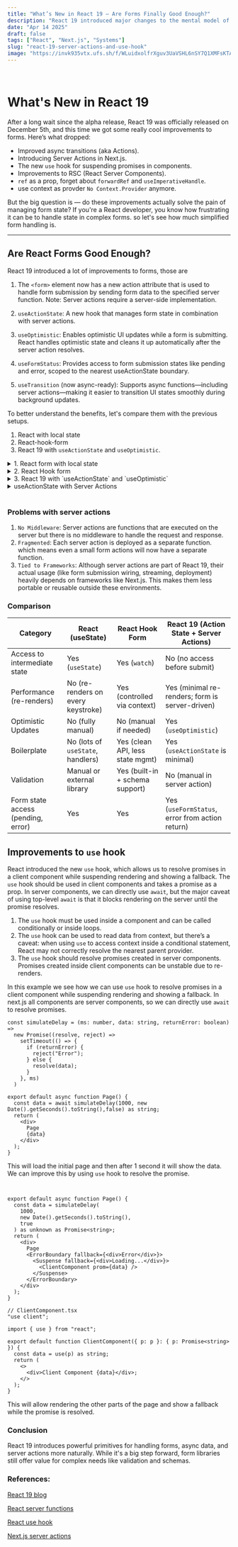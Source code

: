 ```yaml
---
title: "What’s New in React 19 — Are Forms Finally Good Enough?"
description: "React 19 introduced major changes to the mental model of components and data fetching. From server actions to the new `use` hook, Let’s break it all down."
date: "Apr 14 2025"
draft: false
tags: ["React", "Next.js", "Systems"]
slug: "react-19-server-actions-and-use-hook"
image: "https://invk935vtx.ufs.sh/f/WLuidxolfrXguv3UaVSHL6nSY7Q1XMFsKTAV2j8y5Jc4vWwO"
---
```


<br>

# What's New in React 19

After a long wait since the alpha release, React 19 was officially released on December 5th, and this time we got some really cool improvements to forms. Here’s what dropped:

- Improved async transitions (aka Actions).
- Introducing Server Actions in Next.js.
- The new `use` hook for suspending promises in components.
- Improvements to RSC (React Server Components).
- `ref` as a prop, forget about `forwardRef` and `useImperativeHandle`.
- use context as provder `No Context.Provider` anymore.

But the big question is — do these improvements actually solve the pain of managing form state? If you're a React developer, you know how frustrating it can be to handle state in complex forms. so let's see how much simplified form handling is.

---

## Are React Forms Good Enough?

React 19 introduced a lot of improvements to forms, those are

1. The `<form>` element now has a new action attribute that is used to handle form submission by sending form data to the specified server function. Note: Server actions require a server-side implementation.

2. `useActionState`: A new hook that manages form state in combination with server actions.

3. `useOptimistic`: Enables optimistic UI updates while a form is submitting. React handles optimistic state and cleans it up automatically after the server action resolves.

4. `useFormStatus`: Provides access to form submission states like pending and error, scoped to the nearest useActionState boundary.

5. `useTransition` (now async-ready): Supports async functions—including server actions—making it easier to transition UI states smoothly during background updates.

To better understand the benefits, let's compare them with the previous setups.

1. React with local state
2. React-hook-form
3. React 19 with `useActionState` and `useOptimistic`.

<details>
<summary>1. React form with local state</summary>

```tsx
import { useState } from "react";
import { Input } from "@/components/ui/input";
import { Button } from "@/components/ui/button";

type FormState = {
    title: string;
    content: string;
    error?: string;
};

export default function NormalForm() {
    const [formData, setFormData] = useState<FormState>({
        title: "",
        content: "",
    });

    const [optimistic, setOptimistic] = useState<FormState>({
        title: "",
        content: "",
    });

    const [isSubmitting, setIsSubmitting] = useState(false);

    async function handleSubmit(e: React.FormEvent<HTMLFormElement>) {
        e.preventDefault();
        setIsSubmitting(true);
        setOptimistic({ ...formData });
        setFormData((prev) => ({ ...prev, error: undefined }));
        try {
            await createPostAction(formData);
        } catch {
            setFormData((prev) => ({
                ...prev,
                error: "Failed to create post",
            }));
        } finally {
            setIsSubmitting(false);
        }
    }

    return (
        <div className="max-w-md mx-auto p-4 space-y-4">
            {formData.error && <p className="text-red-500 font-semibold">{formData.error}</p>}

            <form onSubmit={handleSubmit} className="space-y-4">
                <Input
                    name="title"
                    value={formData.title}
                    onChange={(e) => setFormData((f) => ({ ...f, title: e.target.value }))}
                    placeholder="Title"
                />

                <Input
                    name="content"
                    value={formData.content}
                    onChange={(e) => setFormData((f) => ({ ...f, content: e.target.value }))}
                    placeholder="Content"
                />

                <Button type="submit" disabled={isSubmitting} className="w-full">
                    {isSubmitting ? "Submitting..." : "Submit"}
                </Button>
            </form>

            <div className="mt-6 space-y-1 text-sm text-muted-foreground">
                <p>
                    <strong>Optimistic Title:</strong> {optimistic.title}
                </p>
                <p>
                    <strong>Optimistic Content:</strong> {optimistic.content}
                </p>
            </div>
        </div>
    );
}

async function createPostAction(data: FormState): Promise<void> {
    return new Promise((resolve, reject) => {
        setTimeout(() => {
            if (data.title === "error" || data.content === "error") {
                reject(new Error("Fake post error"));
            } else {
                resolve();
            }
        }, 1000);
    });
}
```

</details>

<details>
<summary>2. React Hook form</summary>

```tsx
import { useState } from "react";
import { useForm } from "react-hook-form";
import { z } from "zod";
import { zodResolver } from "@hookform/resolvers/zod";
import { Input } from "@/components/ui/input";
import { Button } from "@/components/ui/button";
import {
    Form,
    FormControl,
    FormField,
    FormItem,
    FormLabel,
    FormMessage,
} from "@/components/ui/form";

const formSchema = z.object({
    title: z
        .string()
        .min(1, "Title is required")
        .refine((val) => val !== "error", {
            message: `Invalid value`,
        }),
    content: z
        .string()
        .min(1, "Content is required")
        .refine((val) => val !== "error", {
            message: `Invalid value`,
        }),
});

type FormValues = z.infer<typeof formSchema>;

export default function RHFForm() {
    const form = useForm<FormValues>({
        resolver: zodResolver(formSchema),
        defaultValues: {
            title: "",
            content: "",
        },
    });

    const [optimistic, setOptimistic] = useState<FormValues>({
        title: "",
        content: "",
    });

    const [isSubmitting, setIsSubmitting] = useState(false);
    const [error, setError] = useState<string | null>(null);

    async function onSubmit(data: FormValues) {
        setIsSubmitting(true);
        setOptimistic(data);
        setError(null);

        try {
            await createPostAction(data);
            // form.reset();
        } catch (err: unknown) {
            console.log(err);
            setError("Failed to create post");
        } finally {
            setIsSubmitting(false);
        }
    }

    return (
        <div className="max-w-md mx-auto p-4 space-y-4">
            {error && <p className="text-red-500 font-semibold">{error}</p>}

            <Form {...form}>
                <form onSubmit={form.handleSubmit(onSubmit)} className="space-y-4">
                    <FormField
                        control={form.control}
                        name="title"
                        render={({ field }) => (
                            <FormItem>
                                <FormLabel>Title</FormLabel>
                                <FormControl>
                                    <Input placeholder="Title" disabled={isSubmitting} {...field} />
                                </FormControl>
                                <FormMessage />
                            </FormItem>
                        )}
                    />

                    <FormField
                        control={form.control}
                        name="content"
                        render={({ field }) => (
                            <FormItem>
                                <FormLabel>Content</FormLabel>
                                <FormControl>
                                    <Input
                                        placeholder="Content"
                                        disabled={isSubmitting}
                                        {...field}
                                    />
                                </FormControl>
                                <FormMessage />
                            </FormItem>
                        )}
                    />
                    <Button type="submit" disabled={isSubmitting} className="w-full">
                        {isSubmitting ? "Submitting..." : "Submit"}
                    </Button>
                </form>
            </Form>

            <div className="mt-6 space-y-1 text-sm text-muted-foreground">
                <p>
                    <strong>Optimistic Title:</strong> {optimistic.title}
                </p>
                <p>
                    <strong>Optimistic Content:</strong> {optimistic.content}
                </p>
            </div>
        </div>
    );
}

async function createPostAction(data: FormValues): Promise<void> {
    return new Promise((resolve, reject) => {
        setTimeout(() => {
            if (data.title === "error" || data.content === "error") {
                reject(new Error("Fake post error"));
            } else {
                resolve();
            }
        }, 1000);
    });
}
```

</details>

<details>
<summary>3. React 19 with `useActionState` and `useOptimistic`</summary>

```tsx
import { useActionState, useOptimistic } from "react";
import { createPostAction } from "./action";
import { useFormStatus } from "react-dom";
import { Button } from "@/components/ui/button";
import { Input } from "@/components/ui/input";

export type FormState = {
    title: string;
    content: string;
    error?: string;
};

export function FormWithActionState() {
    const [optimisticData, setOptimisticData] = useOptimistic<FormState>({
        title: "",
        content: "",
    });

    const handleOptimisticUpdate = (previousState: FormState, formData: FormData) => {
        const title = formData.get("title") as string;
        const content = formData.get("content") as string;
        setOptimisticData({ title, content });

        return createPostAction(previousState, formData);
    };

    const [formState, formAction, isSubmitting] = useActionState<FormState, FormData>(
        handleOptimisticUpdate,
        {
            title: "",
            content: "",
        },
    );

    if (formState.error) {
        return <h1 className="text-red-600">Error: {formState.error}</h1>;
    }

    return (
        <div className="p-4">
            {isSubmitting && <p>Submitting form...</p>}
            <form action={formAction} className="space-y-3">
                <TitleInput defaultValue={formState.title} />
                <ContentInput defaultValue={formState.content} />
                <Button type="submit" className="bg-black text-white px-4 py-2 rounded">
                    Submit
                </Button>
            </form>

            <div className="mt-6 text-sm text-neutral-600 dark:text-neutral-300">
                <p>
                    <strong>Optimistic Title:</strong> {optimisticData.title}
                </p>
                <p>
                    <strong>Optimistic Content:</strong> {optimisticData.content}
                </p>
            </div>
        </div>
    );
}

function TitleInput({ defaultValue }: { defaultValue: string }) {
    const { pending } = useFormStatus();
    if (pending) return <p>Loading title field...</p>;

    return (
        <Input
            type="text"
            name="title"
            defaultValue={defaultValue}
            className="w-full border border-gray-300 px-2 py-1 rounded"
            placeholder="Enter title"
            disabled={pending}
        />
    );
}

function ContentInput({ defaultValue }: { defaultValue: string }) {
    const { pending } = useFormStatus();

    if (pending) return <p>Loading content field...</p>;

    return (
        <Input
            type="text"
            name="content"
            defaultValue={defaultValue}
            className="w-full border border-gray-300 px-2 py-1 rounded"
            placeholder="Enter content"
            disabled={pending}
        />
    );
}
```

</details>

<details>
<summary> useActionState with Server Actions</summary>

```tsx
"use server";
import { FormState } from "./ServerAction";

export async function createPostAction(
    prevState: FormState,
    payload: FormData,
): Promise<FormState> {
    const title = payload.get("title") as string;
    const content = payload.get("content") as string;

    if (title === "error" || content === "error") {
        return { ...prevState, error: "Failed to create post" };
    }

    return { title, content };
}
```

</details>

<br>

### Problems with server actions

1. `No Middleware`: Server actions are functions that are executed on the server but there is no middleware to handle the request and response.
2. `Fragmented`: Each server action is deployed as a separate function. which means even a small form actions will now have a separate function.
3. `Tied to Frameworks`: Although server actions are part of React 19, their actual usage (like form submission wiring, streaming, deployment) heavily depends on frameworks like Next.js. This makes them less portable or reusable outside these environments.

### Comparison

| Category                           | React (useState)                   | React Hook Form                  | React 19 (Action State + Server Actions)        |
| ---------------------------------- | ---------------------------------- | -------------------------------- | ----------------------------------------------- |
| Access to intermediate state       | Yes (`useState`)                   | Yes (`watch`)                    | No (no access before submit)                    |
| Performance (re-renders)           | No (re-renders on every keystroke) | Yes (controlled via context)     | Yes (minimal re-renders; form is server-driven) |
| Optimistic Updates                 | No (fully manual)                  | No (manual if needed)            | Yes (`useOptimistic`)                           |
| Boilerplate                        | No (lots of `useState`, handlers)  | Yes (clean API, less state mgmt) | Yes (`useActionState` is minimal)               |
| Validation                         | Manual or external library         | Yes (built-in + schema support)  | No (manual in server action)                    |
| Form state access (pending, error) | Yes                                | Yes                              | Yes (`useFormStatus`, error from action return) |

## Improvements to `use` hook

React introduced the new `use` hook, which allows us to resolve promises in a client component while suspending rendering and showing a fallback. The `use` hook should be used in client components and takes a promise as a prop. In server components, we can directly use `await`, but the major caveat of using top-level `await` is that it blocks rendering on the server until the promise resolves.

1. The `use` hook must be used inside a component and can be called conditionally or inside loops.
2. The `use` hook can be used to read data from context, but there’s a caveat: when using `use` to access context inside a conditional statement, React may not correctly resolve the nearest parent provider.
3. The `use` hook should resolve promises created in server components. Promises created inside client components can be unstable due to re-renders.

In this example we see how we can use `use` hook to resolve promises in a client component while suspending rendering and showing a fallback. In next.js all components are server components, so we can directly use `await` to resolve promises.

```tsx
const simulateDelay = (ms: number, data: string, returnError: boolean) =>
  new Promise((resolve, reject) =>
    setTimeout(() => {
      if (returnError) {
        reject("Error");
      } else {
        resolve(data);
      }
    }, ms)
  )

export default async function Page() {
  const data = await simulateDelay(1000, new Date().getSeconds().toString(),false) as string;
  return (
    <div>
      Page
      {data}
    </div>
  );
}
```

This will load the initial page and then after 1 second it will show the data. We can improve this by using `use` hook to resolve the promise.

```tsx


export default async function Page() {
  const data = simulateDelay(
    1000,
    new Date().getSeconds().toString(),
    true
  ) as unknown as Promise<string>;
  return (
    <div>
      Page
      <ErrorBoundary fallback={<div>Error</div>}>
        <Suspense fallback={<div>Loading...</div>}>
          <ClientComponent prom={data} />
        </Suspense>
      </ErrorBoundary>
    </div>
  );
}

// ClientComponent.tsx
"use client";

import { use } from "react";

export default function ClientComponent({ p: p }: { p: Promise<string> }) {
  const data = use(p) as string;
  return (
    <>
      <div>Client Component {data}</div>;
    </>
  );
}

```
This will allow rendering the other parts of the page and show a fallback while the promise is resolved.


### Conclusion

React 19 introduces powerful primitives for handling forms, async data, and server actions more naturally. While it's a big step forward, form libraries still offer value for complex needs like validation and schemas.


### References:
[React 19 blog](https://react.dev/blog/2024/12/05/react-19#server-actions)

[React server functions](https://react.dev/reference/rsc/server-functions)

[React use hook](https://react.dev/reference/react/use#streaming-data-from-server-to-client)

[Next.js server actions](https://nextjs.org/docs/app/building-your-application/data-fetching/server-actions-and-mutations)
